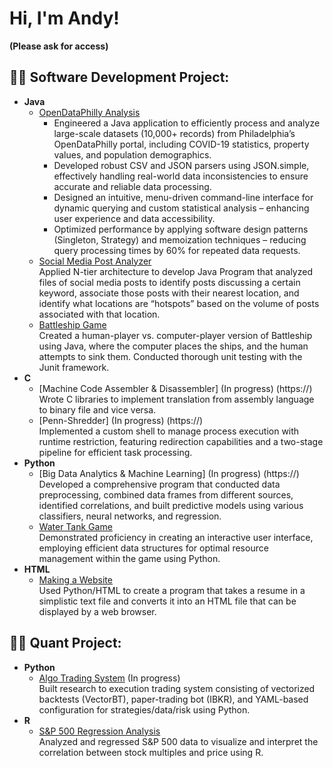 <h1>Hi, I'm Andy!</h1>

<b>(Please ask for access)</b>

<h2>👨‍💻 Software Development Project:</h2>

- <b>Java</b>
  - [OpenDataPhilly Analysis](https://) <br>
    -	Engineered a Java application to efficiently process and analyze large-scale datasets (10,000+ records) from Philadelphia’s OpenDataPhilly portal, including COVID-19 statistics, property values, and population demographics.
    -	Developed robust CSV and JSON parsers using JSON.simple, effectively handling real-world data inconsistencies to ensure accurate and reliable data processing.
    -	Designed an intuitive, menu-driven command-line interface for dynamic querying and custom statistical analysis – enhancing user experience and data accessibility.
    -	Optimized performance by applying software design patterns (Singleton, Strategy) and memoization techniques – reducing query processing times by 60% for repeated data requests.
  - [Social Media Post Analyzer](https://) <br>
    Applied N-tier architecture to develop Java Program that analyzed files of social media posts to identify posts discussing a certain keyword, associate those posts with their nearest location, and identify what locations are “hotspots” based on the volume of posts associated with that location.
  - [Battleship Game](https://) <br>
    Created a human-player vs. computer-player version of Battleship using Java, where the computer places the ships, and the human attempts to sink them. Conducted thorough unit testing with the Junit framework.
- <b>C</b>
  - [Machine Code Assembler & Disassembler] (In progress) (https://) <br>
    Wrote C libraries to implement translation from assembly language to binary file and vice versa.
  - [Penn-Shredder] (In progress) (https://) <br>
    Implemented a custom shell to manage process execution with runtime restriction, featuring redirection capabilities and a two-stage pipeline for efficient task processing.
- <b>Python</b>
  - [Big Data Analytics & Machine Learning] (In progress) (https://) <br>
    Developed a comprehensive program that conducted data preprocessing, combined data frames from different sources, identified correlations, and built predictive models using various classifiers, neural networks, and regression.
  - [Water Tank Game](https://) <br>
    Demonstrated proficiency in creating an interactive user interface, employing efficient data structures for optimal resource management within the game using Python.
- <b>HTML</b>
  - [Making a Website](https://) <br>
    Used Python/HTML to create a program that takes a resume in a simplistic text file and converts it into an HTML file that can be displayed by a web browser.
 
  
<h2>👨‍💻 Quant Project:</h2>

- <b>Python</b>
  - [Algo Trading System](https://github.com/joshmadakor1/Package-Delivery-Pathfinding-Algorithm) (In progress) <br>
    Built research to execution trading system consisting of vectorized backtests (VectorBT), paper-trading bot (IBKR), and YAML-based configuration for strategies/data/risk using Python.
- <b>R</b>
  - [S&P 500 Regression Analysis](https://) <br>
    Analyzed and regressed S&P 500 data to visualize and interpret the correlation between stock multiples and price using R.

<!--
**acspace2/acspace2** is a ✨ _special_ ✨ repository because its `README.md` (this file) appears on your GitHub profile.

Here are some ideas to get you started:

- 🔭 I’m currently working on ...
- 🌱 I’m currently learning ...
- 👯 I’m looking to collaborate on ...
- 🤔 I’m looking for help with ...
- 💬 Ask me about ...
- 📫 How to reach me: ...
- 😄 Pronouns: ...
- ⚡ Fun fact: ...
-->
